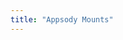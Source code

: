```yaml
---
title: "Appsody Mounts"
---
```


<!-- Low level overview of appsody mounts will go here -->
<!-- This could be part of techincal overview -->